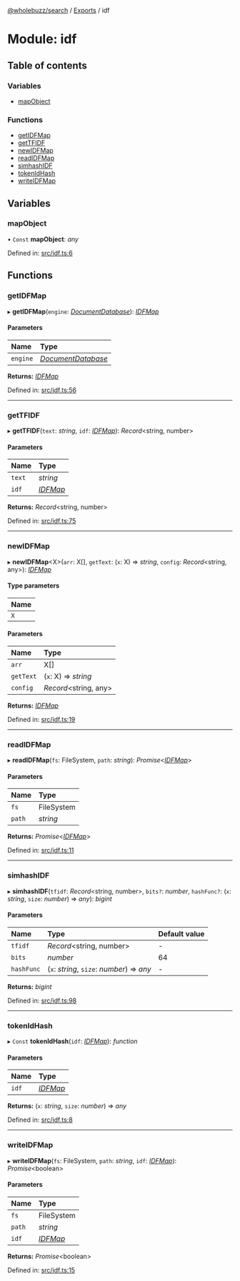 [@wholebuzz/search](../README.md) / [Exports](../modules.md) / idf

# Module: idf

## Table of contents

### Variables

- [mapObject](idf.md#mapobject)

### Functions

- [getIDFMap](idf.md#getidfmap)
- [getTFIDF](idf.md#gettfidf)
- [newIDFMap](idf.md#newidfmap)
- [readIDFMap](idf.md#readidfmap)
- [simhashIDF](idf.md#simhashidf)
- [tokenIdHash](idf.md#tokenidhash)
- [writeIDFMap](idf.md#writeidfmap)

## Variables

### mapObject

• `Const` **mapObject**: *any*

Defined in: [src/idf.ts:6](https://github.com/wholebuzz/search/blob/master/src/idf.ts#L6)

## Functions

### getIDFMap

▸ **getIDFMap**(`engine`: [*DocumentDatabase*](../interfaces/types.documentdatabase.md)): [*IDFMap*](../interfaces/types.idfmap.md)

#### Parameters

| Name | Type |
| :------ | :------ |
| `engine` | [*DocumentDatabase*](../interfaces/types.documentdatabase.md) |

**Returns:** [*IDFMap*](../interfaces/types.idfmap.md)

Defined in: [src/idf.ts:56](https://github.com/wholebuzz/search/blob/master/src/idf.ts#L56)

___

### getTFIDF

▸ **getTFIDF**(`text`: *string*, `idf`: [*IDFMap*](../interfaces/types.idfmap.md)): *Record*<string, number\>

#### Parameters

| Name | Type |
| :------ | :------ |
| `text` | *string* |
| `idf` | [*IDFMap*](../interfaces/types.idfmap.md) |

**Returns:** *Record*<string, number\>

Defined in: [src/idf.ts:75](https://github.com/wholebuzz/search/blob/master/src/idf.ts#L75)

___

### newIDFMap

▸ **newIDFMap**<X\>(`arr`: X[], `getText`: (`x`: X) => *string*, `config`: *Record*<string, any\>): [*IDFMap*](../interfaces/types.idfmap.md)

#### Type parameters

| Name |
| :------ |
| `X` |

#### Parameters

| Name | Type |
| :------ | :------ |
| `arr` | X[] |
| `getText` | (`x`: X) => *string* |
| `config` | *Record*<string, any\> |

**Returns:** [*IDFMap*](../interfaces/types.idfmap.md)

Defined in: [src/idf.ts:19](https://github.com/wholebuzz/search/blob/master/src/idf.ts#L19)

___

### readIDFMap

▸ **readIDFMap**(`fs`: FileSystem, `path`: *string*): *Promise*<[*IDFMap*](../interfaces/types.idfmap.md)\>

#### Parameters

| Name | Type |
| :------ | :------ |
| `fs` | FileSystem |
| `path` | *string* |

**Returns:** *Promise*<[*IDFMap*](../interfaces/types.idfmap.md)\>

Defined in: [src/idf.ts:11](https://github.com/wholebuzz/search/blob/master/src/idf.ts#L11)

___

### simhashIDF

▸ **simhashIDF**(`tfidf`: *Record*<string, number\>, `bits?`: *number*, `hashFunc?`: (`x`: *string*, `size`: *number*) => *any*): *bigint*

#### Parameters

| Name | Type | Default value |
| :------ | :------ | :------ |
| `tfidf` | *Record*<string, number\> | - |
| `bits` | *number* | 64 |
| `hashFunc` | (`x`: *string*, `size`: *number*) => *any* | - |

**Returns:** *bigint*

Defined in: [src/idf.ts:98](https://github.com/wholebuzz/search/blob/master/src/idf.ts#L98)

___

### tokenIdHash

▸ `Const` **tokenIdHash**(`idf`: [*IDFMap*](../interfaces/types.idfmap.md)): *function*

#### Parameters

| Name | Type |
| :------ | :------ |
| `idf` | [*IDFMap*](../interfaces/types.idfmap.md) |

**Returns:** (`x`: *string*, `size`: *number*) => *any*

Defined in: [src/idf.ts:8](https://github.com/wholebuzz/search/blob/master/src/idf.ts#L8)

___

### writeIDFMap

▸ **writeIDFMap**(`fs`: FileSystem, `path`: *string*, `idf`: [*IDFMap*](../interfaces/types.idfmap.md)): *Promise*<boolean\>

#### Parameters

| Name | Type |
| :------ | :------ |
| `fs` | FileSystem |
| `path` | *string* |
| `idf` | [*IDFMap*](../interfaces/types.idfmap.md) |

**Returns:** *Promise*<boolean\>

Defined in: [src/idf.ts:15](https://github.com/wholebuzz/search/blob/master/src/idf.ts#L15)
